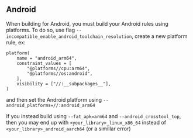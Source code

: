 ## Android

When building for Android, you must build your Android rules using platforms. To do so, use flag 
```--incompatible_enable_android_toolchain_resolution```, create a new platform rule, ex:

```
platform(
    name = "android_arm64",
    constraint_values = [
        "@platforms//cpu:arm64",
        "@platforms//os:android",
    ],
    visibility = ["//:__subpackages__"],
)
```

and then set the Android platform using ```--android_platforms=//:android_arm64```

If you instead build using ```--fat_apk=arm64``` and ```--android_crosstool_top```, then you may end up
with ```<your_library>_linux_x86_64``` instead of ```<your_library>_android_aarch64```
(or a simillar error)
